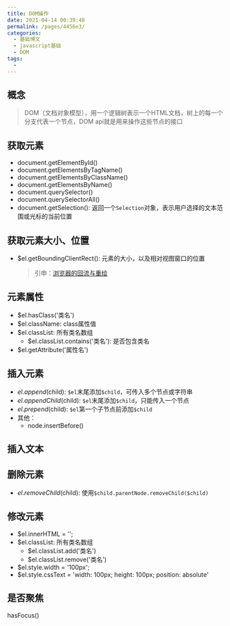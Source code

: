 ```yaml
---
title: DOM操作
date: 2021-04-14 00:39:48
permalink: /pages/4456e3/
categories:
  - 基础博文
  - javascript基础
  - DOM
tags:
  -
---
```


## 概念
> DOM（文档对象模型），用一个逻辑树表示一个HTML文档，树上的每一个分支代表一个节点，DOM api就是用来操作这些节点的接口
## 获取元素
  + document.getElementById()
  + document.getElementsByTagName()
  + document.getElementsByClassName()
  + document.getElementsByName()
  + document.querySelector()
  + document.querySelectorAll()
  + document.getSelection(): 返回一个`Selection`对象，表示用户选择的文本范围或光标的当前位置

## 获取元素大小、位置
  + $el.getBoundingClientRect(): 元素的大小，以及相对视图窗口的位置
    > 引申：[浏览器的回流与重绘](/blog/pages/7337cb/)


## 元素属性
  + $el.hasClass('类名')
  + $el.className: class属性值
  + $el.classList: 所有类名数组
    + $el.classList.contains('类名'): 是否包含类名
  + $el.getAttribute('属性名')


## 插入元素
  + $el.append($child): `$el`末尾添加`$child`，可传入多个节点或字符串
  + $el.appendChild($child): `$el`末尾添加`$child`，只能传入一个节点
  + $el.prepend($child): `$el`第一个子节点前添加`$child`
  + 其他：
    + node.insertBefore()


## 插入文本


## 删除元素
  + $el.removeChild($child): 使用`$child.parentNode.removeChild($child)`


## 修改元素
  + $el.innerHTML = '';
  + $el.classList: 所有类名数组
    + $el.classList.add('类名')
    + $el.classList.remove('类名')
  + $el.style.width = '100px';
  + $el.style.cssText = 'width: 100px; height: 100px; position: absolute'


## 是否聚焦
hasFocus()

